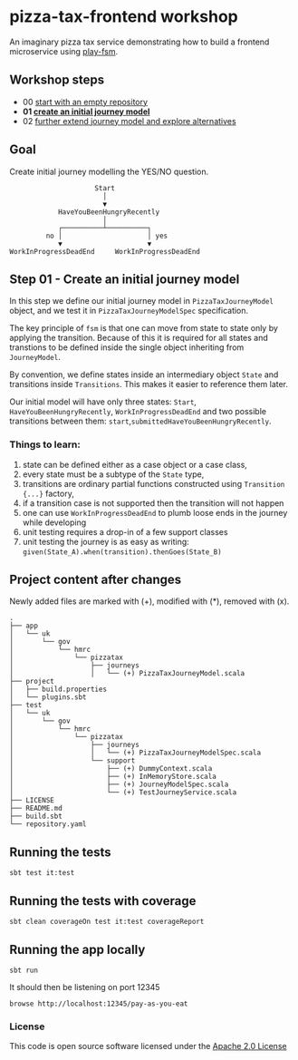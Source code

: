 # pizza-tax-frontend workshop

An imaginary pizza tax service demonstrating how to build a frontend microservice using [play-fsm](https://github.com/hmrc/play-fsm).

## Workshop steps

- 00 [start with an empty repository](https://github.com/hmrc/pizza-tax-frontend-workshop/tree/master#readme)
- **01 [create an initial journey model](https://github.com/hmrc/pizza-tax-frontend-workshop/tree/step-01-create-a-journey#readme)**
- 02 [further extend journey model and explore alternatives](https://github.com/hmrc/pizza-tax-frontend-workshop/tree/step-02-extend-journey-model#readme)

## Goal

Create initial journey modelling the YES/NO question.

```
                     Start
                       │
                       ▼
            HaveYouBeenHungryRecently
                       │
            ┌──────────┴──────────┐
         no │                     │ yes
            ▼                     ▼
WorkInProgressDeadEnd     WorkInProgressDeadEnd
```

## Step 01 - Create an initial journey model

In this step we define our initial journey model in `PizzaTaxJourneyModel` object, 
and we test it in `PizzaTaxJourneyModelSpec` specification.

The key principle of `fsm` is that one can move from state to state only by applying the transition. Because of this it is required for all states and transtions to be defined inside the single object inheriting from `JourneyModel`.

By convention, we define states inside an intermediary object `State` and transitions inside `Transitions`. This makes it easier to reference them later.

Our initial model will have only three states: `Start`, `HaveYouBeenHungryRecently`, `WorkInProgressDeadEnd` and two possible transitions between them: `start`,`submittedHaveYouBeenHungryRecently`.

### Things to learn:

1. state can be defined either as a case object or a case class,
1. every state must be a subtype of the `State` type,
1. transitions are ordinary partial functions constructed using `Transition {...}` factory,
1. if a transition case is not supported then the transition will not happen
1. one can use `WorkInProgressDeadEnd` to plumb loose ends in the journey while developing
1. unit testing requires a drop-in of a few support classes
1. unit testing the journey is as easy as writing: ```given(State_A).when(transition).thenGoes(State_B)```

## Project content after changes

Newly added files are marked with (+), modified with (*), removed with (x).

    .
    ├── app
    │   └── uk
    │       └── gov
    │           └── hmrc
    │               └── pizzatax
    │                   ├── journeys
    │                   │   └── (+) PizzaTaxJourneyModel.scala
    ├── project
    │   ├── build.properties
    │   └── plugins.sbt
    ├── test
    │   └── uk
    │       └── gov
    │           └── hmrc
    │               └── pizzatax
    │                   ├── journeys
    │                   │   └── (+) PizzaTaxJourneyModelSpec.scala
    │                   └── support
    │                       ├── (+) DummyContext.scala
    │                       ├── (+) InMemoryStore.scala
    │                       ├── (+) JourneyModelSpec.scala
    │                       └── (+) TestJourneyService.scala
    ├── LICENSE
    ├── README.md
    ├── build.sbt
    └── repository.yaml


## Running the tests

    sbt test it:test

## Running the tests with coverage

    sbt clean coverageOn test it:test coverageReport

## Running the app locally

    sbt run

It should then be listening on port 12345

    browse http://localhost:12345/pay-as-you-eat

### License

This code is open source software licensed under the [Apache 2.0 License]("http://www.apache.org/licenses/LICENSE-2.0.html")
